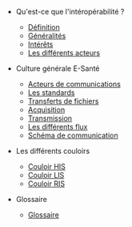 * Qu'est-ce que l'intéropérabilité ?

  * [Définition](interop/interop_definition.md)
  * [Généralités](interop/interop_generalites.md)
  * [Intérêts](interop/interop_interets.md)
  * [Les différents acteurs](interop/interop_acteurs.md)

* Culture générale E-Santé
  * [Acteurs de communications](esante/esante_acteurs.md)
  * [Les standards](esante/esante_standards.md)
  * [Transferts de fichiers](esante/esante_transferts.md)
  * [Acquisition](esante/esante_acquisition.md)
  * [Transmission](esante/esante_transmission.md)
  * [Les différents flux](esante/esante_flux.md)
  * [Schéma de communication](esante/esante_schema.md)

* Les différents couloirs
  * [Couloir HIS](couloirs/couloir_his.md)
  * [Couloir LIS](couloirs/couloir_lis.md)
  * [Couloir RIS](couloirs/couloir_ris.md)

* Glossaire
  * [Glossaire](glossaire/glossaire.md)

